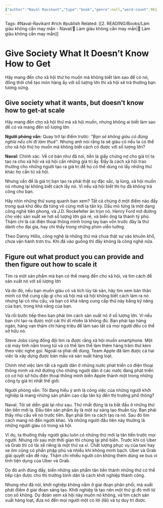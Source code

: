 ```yaml
---
{"author":"Naval Ravikant","type":"book","genre":null,"word-count":961,"tags":["Naval-Ravikant","rich","publish"],"dg-publish":true,"dg-hide":true,"title":"08. Hãy cung cấp cho xã hội thứ mà họ không biết cách để làm ra","permalink":"/2-reading/books/lam-giau-khong-can-may-man-naval/08-hay-cung-cap-cho-xa-hoi-thu-ma-ho-khong-biet-cach-de-lam-ra/","hide":true,"dgPassFrontmatter":true}
---
```


Tags: #Naval-Ravikant #rich #publish 
Related: [[2. READING/Books/Làm giàu không cần may mắn - Naval/💸 Làm giàu không cần may mắn\|💸 Làm giàu không cần may mắn]]

# Give Society What It Doesn’t Know How to Get

Hãy mang đến cho xã hội thứ họ muốn mà không biết làm sao để có nó, đồng thời chế tạo món hàng ấy với số lượng lớn thì xã hội sẽ trả thưởng bạn tương xứng.

## Give society what it wants, but doesn’t know how to get-at scale  
Hãy mang đến cho xã hội thứ mà xã hội muốn, nhưng không ai biết làm sao để có và mang đến số lượng lớn

**Người phỏng vấn:** Quay trở lại điểm trước: *“Bạn sẽ không giàu có đúng nghĩa nếu chỉ đi làm thuê”*. Nhưng anh nói rằng ta sẽ giàu có nếu ta có thể cho xã hội thứ họ muốn mà không biết cách có được với số lượng lớn?

**Naval:** Chính xác. Về cơ bản như đã nói, tiền là giấy chứng nợ cho giá trị ta tạo ra cho xã hội và xã hội cần những giá trị ấy. Đấy là cách xã hội trao thưởng cho những người tạo ra giá trị để họ có thể dùng nó lấy những thứ khác họ cần từ xã hội.

Nhưng vấn đề là giá trị bạn tạo ra phải thật sự đặc sắc, lạ lùng, xã hội muốn nó nhưng lại không biết cách lấy nó. Vì nếu xã hội biết thì họ đã không trả công cho bạn.

Hãy nhìn những thứ xung quanh bạn xem? Tất cả chúng ở một điểm nào đấy trong quá khứ đều đã từng vô cùng mới lạ tân kỳ. Dầu mỏ từng là một dạng công nghệ tiên phong, và J.D. Rockefeller ăn trọn nó. Henry Ford mở đường cho việc sản xuất xe hơi số lượng lớn giá rẻ, và biến ông ta thành tỷ phú. Thậm chí là cái điện thoại thông minh trong tay bạn vốn trước đây là thứ dành cho đại gia, hay chỉ thấy trong những phim viễn tưởng.

Theo Danny Hillis, công nghệ là những thứ mà chưa thật sự vào khuôn khổ, chưa vận hành trơn tru. Khi đã vào guồng thì đấy không là công nghệ nữa.

## Figure out what product you can provide and then figure out how to scale it  
Tìm ra một sản phẩm mà bạn có thể mang đến cho xã hội, và tìm cách để sản xuất nó với số lượng lớn

Và do đó, nếu bạn muốn giàu có và tích lũy tài sản, hãy tìm xem bản thân mình có thể cung cấp gì cho xã hội mà xã hội không biết cách làm ra nó nhưng lại có nhu cầu, và bạn có khả năng cung cấp thứ này bằng kỹ năng của bạn, trong khả năng của bạn.

Và rồi bước tiếp theo bạn phải tìm cách sản xuất nó ở số lượng lớn. Vì nếu bạn chỉ tạo ra được một cái thì dĩ nhiên là không đủ. Bạn phải tạo hàng ngàn, hàng vạn thậm chí hàng triệu để làm sao tất cả mọi người đều có thể sở hữu nó.

Steve Jobs cùng đồng đội tìm ra được rằng xã hội muốn smartphone. Một cái máy tính nằm trong túi và có thể làm thể làm thêm hàng trăm thứ kèm theo việc nghe gọi. Ngoài ra phải dễ dùng. Team Apple đã làm được cả hai việc là xây dựng được bản mẫu và sản xuất hàng loạt.

Chính nhờ việc làm tất cả người dân ở những nước phát triển có điện thoại thông minh và mở đường cho những người dân ở các nước đang phát triển có cơ hội sở hữu điện thoại thông minh biến Apple thành một trong những công ty giá trị nhất thế giới.

Người phỏng vấn: Tôi đang hiểu ý anh là công việc của những người khởi nghiệp là mang những sản phẩm cao cấp tân kỳ đến thị trường phổ thông?

Naval: Tôi sẽ diễn giải lại như sau. Thứ nhất đúng là ta bắt đầu ở những thứ tân tiến mới lạ. Đầu tiên sản phẩm ấy là một sự sáng tạo thuần túy. Bạn phải thấy nhu cầu về nó trước tiên. Bạn phải tìm ra cách tạo ra nó. Sau đó tìm cách mang nó đến người khác. Và những người đầu tiên này thường là những người giàu có trong xã hội.

Ví dụ, ta thường thấy người giàu luôn có những thứ mới lạ tân tiến trước mọi người. Nhưng rồi sau một thời gian thì chúng lại phổ biến. Trước khi có Uber và Grab thì có tài xế riêng là một thứ xa xỉ. Chất lượng phục vụ của taxi hay xe ôm cũng có phần phập phù và nhiều khi không minh bạch. Uber và Grab giải quyết vấn đề này. Thậm chí nhiều người còn không thèm dùng xe bus vì tính tiện dụng của Uber và Grab.

Do đó anh đúng đấy, biến những sản phẩm tân tiến thành những thứ có thể tiếp cận được cho thị trường bình dân là cách khởi nghiệp thành công.

Nhưng như đã nói, khởi nghiệp không nằm ở giai đoạn phân phối, mà xuất phát điểm ở giai đoạn sáng tạo. Khởi nghiệp là tạo nên một thứ gì đó mới từ con số không. Dự đoán xem xã hội này muốn nó không, và tìm cách sản xuất hàng loạt, đưa nó đến mọi người một có lời (lãi) và tự duy trì được.